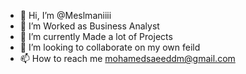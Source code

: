 - 👋 Hi, I’m @Meslmaniiii
- 👀 I’m Worked as Business Analyst
- 🌱 I’m currently Made a lot of Projects 
- 💞️ I’m looking to collaborate on my own feild
- 📫 How to reach me mohamedsaeeddm@gmail.com

<!---
MEslmaniiii/MEslmaniiii is a ✨ special ✨ repository because its `README.md` (this file) appears on your GitHub profile.
You can click the Preview link to take a look at your changes.
--->
